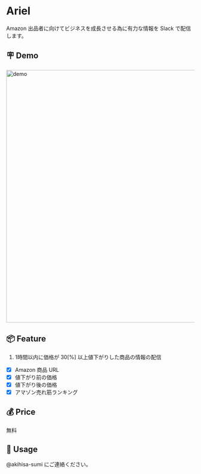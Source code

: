 # Ariel

Amazon 出品者に向けてビジネスを成長させる為に有力な情報を Slack で配信します。

## 🪧 Demo 

<img width="676" alt="demo" src="https://user-images.githubusercontent.com/24588439/109644185-8154dd00-7b98-11eb-87c9-e35ee02decc4.png">

## 📦 Feature
1. 1時間以内に価格が 30[%] 以上値下がりした商品の情報の配信 
 - [x] Amazon 商品 URL
 - [x] 値下がり前の価格
 - [x] 値下がり後の価格
 - [x] アマゾン売れ筋ランキング

## 💰 Price
無料

## 💬 Usage 
@akihisa-sumi にご連絡ください。

